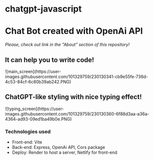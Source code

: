 # chatgpt-javascript
<h1>Chat Bot created with OpenAi API</h1>
<i>Please, check out link in the "About" section of this repository!</i>

<h2>It can help you to write code!</h2>
![main_screen](https://user-images.githubusercontent.com/101329759/230130341-cb9e55fe-736d-4c53-84cf-6c80b39ab242.PNG)
<br/>

<h2>ChatGPT-like styling with nice typing effect!</h2>
![typing_screen](https://user-images.githubusercontent.com/101329759/230130360-6f88d3aa-a36a-4364-ad93-09ed1ba49b0e.PNG)

<h3>Technologies used</h3>
<ul>
  <li>Front-end: Vite</li>
  <li>Back-end: Express, OpenAi API, Cors package</li>
  <li>Deploy: Render to host a server, Netlify for front-end</li>
</ul>
